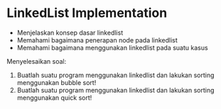 # LinkedList Implementation
- Menjelaskan konsep dasar linkedlist
- Memahami bagaimana penerapan node pada linkedlist
- Memahami bagaimana menggunakan linkedlist pada suatu kasus 

Menyelesaikan soal:
1. Buatlah suatu program menggunakan linkedlist dan lakukan sorting menggunakan bubble sort! 
2. Buatlah suatu program menggunakan linkedlist dan lakukan sorting menggunakan quick sort! 
